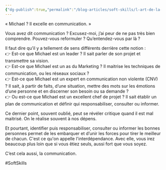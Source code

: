 ```yaml
---
{"dg-publish":true,"permalink":"/blog-articles/soft-skills/l-art-de-la-communication/"}
---
```


« Michael ? Il excelle en communication. »  
  
Vous avez dit communication ? Excusez-moi, j’ai peur de ne pas très bien comprendre. Pouvez-vous reformuler ? Qu’entendez-vous par là ?  
  
Il faut dire qu’il y a tellement de sens différents derrière cette notion :  
👉 Est-ce que Michael est un leader ? Il sait parler de son projet et transmettre sa vision.  
👉 Est-ce que Michael est un as du Marketing ? Il maitrise les techniques de communication, ou les réseaux sociaux ?  
👉 Est-ce que Michael est un expert en communication non violente (CNV) ? Il sait, à partir de faits, d’une situation, mettre des mots sur les émotions d’une personne et en discerner son besoin ou sa demande ?  
👉 Ou est-ce que Michael est un excellent chef de projet ? Il sait établir un plan de communication et définir qui responsabiliser, consulter ou informer.  
  
Ce dernier point, souvent oublié, peut se révéler critique quand il est mal maitrisé. On le réalise souvent à nos dépens.  
  
Et pourtant, identifier puis responsabiliser, consulter ou informer les bonnes personnes permet de les embarquer et d’unir les forces pour tirer le meilleur de chacun. C'est ce qu'on appelle l'interdépendance. Avec elle, vous irez beaucoup plus loin que si vous êtiez seuls, aussi fort que vous soyez.  
  
C’est cela aussi, la communication.

#SoftSkills 